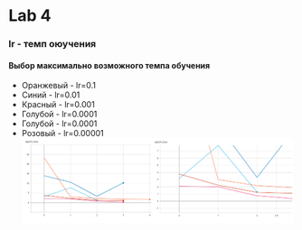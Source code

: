 # Lab 4
### lr - темп оюучения
#### Выбор  максимально возможного темпа обучения
* Оранжевый - lr=0.1
* Синий - lr=0.01
* Красный - lr=0.001
* Голубой -  lr=0.0001
* Голубой -  lr=0.0001
* Розовый -  lr=0.00001
![lr](lr.png)
